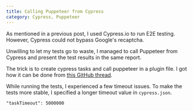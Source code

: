 ```yaml
---
title: Calling Puppeteer from Cypress
category: Cypress, Puppeteer
---
```


As mentioned in a previous post, I used Cypress.io to run E2E testing. However, Cypress could not bypass Google's recaptcha.

<!-- more -->

Unwilling to let my tests go to waste, I managed to call Puppeteer from Cypress and present the test results in the same report.

The trick is to create cypress tasks and call puppeteer in a plugin file. I got how it can be done from [this GitHub thread](https://github.com/cypress-io/cypress/issues/2427).

While running the tests, I experienced a few timeout issues. To make the tests more stable, I specified a longer timeout value in `cypress.json`.

```
"taskTimeout": 5000000
```